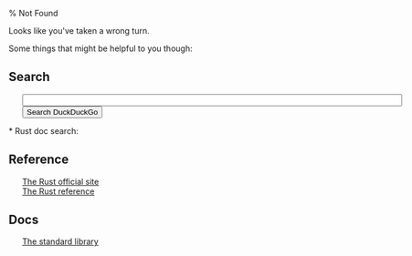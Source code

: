 % Not Found

<!-- Completely hide the TOC and the section numbers -->
<style type="text/css">
#TOC { display: none; }
.header-section-number { display: none; }
li {list-style-type: none; }
</style>

Looks like you've taken a wrong turn.

Some things that might be helpful to you though:

## Search

* <form action="https://duckduckgo.com/">
    <input type="text" id="site-search" name="q" size="80"></input>
    <input type="submit" value="Search DuckDuckGo">
</form>
* Rust doc search: <span id="core-search"></span>

## Reference

* [The Rust official site](http://rust-lang.org)
* [The Rust reference](http://doc.rust-lang.org/reference.html)

## Docs

* [The standard library](http://doc.rust-lang.org/std/)

<script>
function get_url_fragments() {
    var last = document.URL.split("/").pop();
    var tokens = last.split(".");
    var op = [];
    for (var i=0; i < tokens.length; i++) {
        var t = tokens[i];
        if (t == 'html' || t.indexOf("#") != -1) {
            // no html or anchors
        } else {
            op.push(t);
        }
    }
    return op;
}

function populate_site_search() {
    var op = get_url_fragments();

    var search = document.getElementById('site-search');
    search.value = op.join(' ') + " site:doc.rust-lang.org";
}

function populate_rust_search() {
    var op = get_url_fragments();
    var lt = op.pop();

    // #18540, use a single token

    var a = document.createElement("a");
    a.href = "http://doc.rust-lang.org/core/?search=" + encodeURIComponent(lt);
    a.textContent = lt;
    var search = document.getElementById('core-search');
    search.innerHTML = "";
    search.appendChild(a);
}
populate_site_search();
populate_rust_search();
</script>
